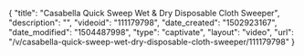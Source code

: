 {
    "title": "Casabella Quick Sweep Wet &amp; Dry Disposable Cloth Sweeper",
    "description": "",
    "videoid": "111179798",
    "date_created": "1502923167",
    "date_modified": "1504487998",
    "type": "captivate",
    "layout": "video",
    "url": "\/v\/casabella-quick-sweep-wet-dry-disposable-cloth-sweeper\/111179798"
}